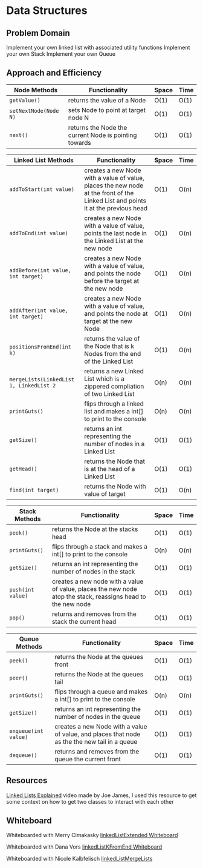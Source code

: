# Data Structures
## Problem Domain
Implement your own linked list with associated utility functions
Implement your own Stack
Implement your own Queue


## Approach and Efficiency
| Node Methods                            | Functionality                                                                                                                        | Space | Time | 
|-----------------------------------------|--------------------------------------------------------------------------------------------------------------------------------------|-------|------|
| `getValue()`                            | returns the value of a Node                                                                                                          | O(1)  | O(1) |
| `setNextNode(Node N)`                   | sets Node to point at target node N                                                                                                  | O(1)  | O(1) |
| `next()`                                | returns the Node the current Node is pointing towards                                                                                | O(1)  | O(1) |

| Linked List Methods                     | Functionality                                                                                                                        | Space | Time |
|-----------------------------------------|--------------------------------------------------------------------------------------------------------------------------------------|-------|------|
| `addToStart(int value)`                 | creates a new Node with a value of value, places the new node at the front of the Linked List and points it at the previous head     | O(1)  | O(n) |
| `addToEnd(int value)`                   | creates a new Node with a value of value, points the last node in the Linked List at the new node                                    | O(1)  | O(n) |
| `addBefore(int value, int target) `     | creates a new Node with a value of value, and points the node before the target at the new node                                      | O(1)  | O(n) |
| `addAfter(int value, int target)`       | creates a new Node with a value of value, and points the node at target at the new Node                                              | O(1)  | O(n) |
| `positionsFromEnd(int k)`               | returns the value of the Node that is k Nodes from the end of the Linked List                                                        | O(1)  | O(n) |
| `mergeLists(LinkedList 1, LinkedList 2` | returns a new Linked List which is a zippered compliation of two Linked List                                                         | O(n)  | O(n) |
| `printGuts()`                           | flips through a linked list and makes a int[] to print to the console                                                                | O(n)  | O(n) |
| `getSize()`                             | returns an int representing the number of nodes in a Linked List                                                                     | O(1)  | O(1) |
| `getHead()`                             | returns the Node that is at the head of a Linked List                                                                                | O(1)  | O(1) |
| `find(int target) `                     | returns the Node with value of target                                                                                                | O(1)  | O(n) | 

| Stack Methods                           | Functionality                                                                                                                        | Space | Time |
|-----------------------------------------|--------------------------------------------------------------------------------------------------------------------------------------|-------|------|
| `peek()`                                | returns the Node at the stacks head                                                                                                  | O(1)  | O(1) |
| `printGuts()`                           | flips through a stack and makes a int[] to print to the console                                                                 | O(n)  | O(n) |
| `getSize()`                             | returns an int representing the number of nodes in the stack                                                                         | O(1)  | O(1) |
| `push(int value)`                       | creates a new node with a value of value, places the new node atop the stack, reassigns head to the new node                         | O(1)  | O(1) |
| `pop()`                                 | returns and removes from the stack the current head                                                                                  | O(1)  | O(1) |

| Queue Methods                           |         Functionality                                                                                                                | Space | Time |
|-----------------------------------------|--------------------------------------------------------------------------------------------------------------------------------------|-------|------|
| `peek()`                                | returns the Node at the queues front                                                                                                 | O(1)  | O(1) |
| `peer()`                                | returns the Node at the queues tail                                                                                                  | O(1)  | O(1) |
| `printGuts()`                           | flips through a queue and makes a int[] to print to the console                                                                      | O(n)  | O(n) |
| `getSize()`                             | returns an int representing the number of nodes in the queue                                                                         | O(1)  | O(1) |
| `enqueue(int value)`                    | creates a new Node with a value of value, and places that node as the the new tail in a queue                                        | O(1)  | O(1) |
| `dequeue()`                             | returns and removes from the queue the current front                                                                                 | O(1)  | O(1) |

## Resources 
[Linked Lists Explained](https://www.youtube.com/watch?v=ch1uQeu0PVY) video made by Joe James, I used this resource to get some context on how to get two classes to interact with each other 

## Whiteboard
Whiteboarded with Merry Cimakasky
[linkedListExtended Whiteboard](https://github.com/MichaelJahns/codeChallenges/blob/master/java/src/assets/linkedListExtended.jpg)

Whiteboarded with Dana Vors
[linkedListKFromEnd Whiteboard](https://github.com/MichaelJahns/codeChallenges/blob/master/java/src/assets/linkedListKFromEnd.jpg)

Whiteboarded with Nicole Kalbfelisch
[linkedListMergeLists](https://github.com/MichaelJahns/codeChallenges/blob/master/java/src/assets/mergeLists.jpg)
